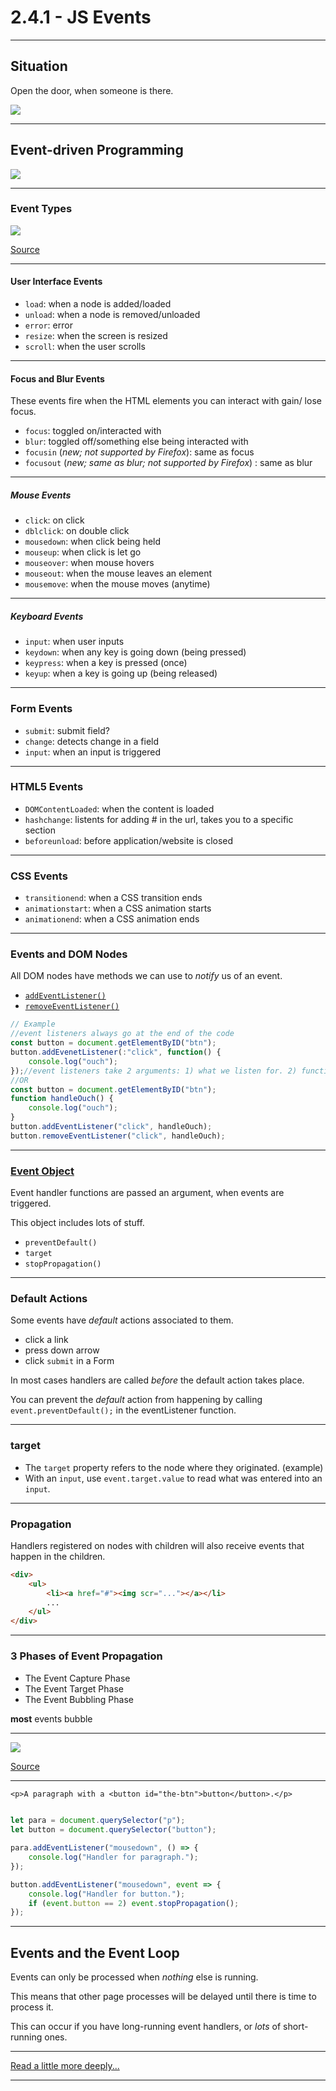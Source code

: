 # 2.4.1 - JS Events

---

## Situation

Open the door, when someone is there.

<img src='./assets/door.gif' />

---

## Event-driven Programming

<img src='./assets/fig1_event.png' />

---

### Event Types

<img src='./assets/event_types.jpg' />

[Source](https://data-flair.training/blogs/javascript-event-types/)

---

#### User Interface Events

- `load`: when a node is added/loaded
- `unload`: when a node is removed/unloaded
- `error`: error
- `resize`: when the screen is resized
- `scroll`: when the user scrolls

---

#### Focus and Blur Events

These events fire when the HTML elements you can interact with gain/ lose focus.

- `focus`: toggled on/interacted with
- `blur`: toggled off/something else being interacted with
- `focusin` (_new; not supported by Firefox_): same as focus
- `focusout` (_new; same as blur; not supported by Firefox_) : same as blur

---

##### Mouse Events

- `click`: on click
- `dblclick`: on double click
- `mousedown`: when click being held
- `mouseup`: when click is let go
- `mouseover`: when mouse hovers
- `mouseout`: when the mouse leaves an element 
- `mousemove`: when the mouse moves (anytime)

---

##### Keyboard Events

- `input`: when user inputs
- `keydown`: when any key is going down (being pressed)
- `keypress`: when a key is pressed (once)
- `keyup`: when a key is going up (being released)

---

### Form Events

- `submit`: submit field?
- `change`: detects change in a field
- `input`: when an input is triggered

---

### HTML5 Events

- `DOMContentLoaded`: when the content is loaded
- `hashchange`: listents for adding # in the url, takes you to a specific section
- `beforeunload`: before application/website is closed

---

### CSS Events

- `transitionend`: when a CSS transition ends
- `animationstart`: when a CSS animation starts
- `animationend`: when a CSS animation ends

---

### Events and DOM Nodes

All DOM nodes have methods we can use to _notify_ us of an event.

- [`addEventListener()`](https://developer.mozilla.org/en-US/docs/Web/API/EventTarget/addEventListener)
- [`removeEventListener()`](https://developer.mozilla.org/en-US/docs/Web/API/EventTarget/removeEventListener)

```js
// Example
//event listeners always go at the end of the code
const button = document.getElementByID("btn");
button.addEvenetListener(:"click", function() {
    console.log("ouch");
});//event listeners take 2 arguments: 1) what we listen for. 2) function
//OR
const button = document.getElementByID("btn");
function handleOuch() {
    console.log("ouch");
}
button.addEventListener("click", handleOuch);
button.removeEventListener("click", handleOuch);
```

---

### [Event Object](https://www.w3schools.com/jsref/obj_event.asp)

Event handler functions are passed an argument, when events are triggered.

This object includes lots of stuff.

- `preventDefault()`
- `target`
- `stopPropagation()`

---
    
### Default Actions

Some events have _default_ actions associated to them.

- click a link
- press down arrow
- click `submit` in a Form

In most cases handlers are called _before_ the default action takes place.

You can prevent the _default_ action from happening by calling `event.preventDefault();` in the eventListener function.

---
    
### target

- The  `target` property refers to the node where they originated. (example)
- With an `input`, use `event.target.value` to read what was entered into an `input`.

---

### Propagation

Handlers registered on nodes with children will also receive events that happen in the children.

```html
<div>
    <ul>
        <li><a href="#"><img scr="..."></a></li>
        ...
    </ul>
</div>
```

---

### 3 Phases of Event Propagation

- The Event Capture Phase
- The Event Target Phase
- The Event Bubbling Phase

**most** events bubble

---

<img src='./assets/propagation_bubbling.png' />

[Source](https://www.sitepoint.com/event-bubbling-javascript/)

---

`<p>A paragraph with a <button id="the-btn">button</button>.</p>`

```js
    
let para = document.querySelector("p");
let button = document.querySelector("button");

para.addEventListener("mousedown", () => {
    console.log("Handler for paragraph.");
});

button.addEventListener("mousedown", event => {
    console.log("Handler for button.");
    if (event.button == 2) event.stopPropagation();
});
```
---

## Events and the Event Loop

Events can only be processed when _nothing_ else is running.

This means that other page processes will be delayed until there is time to process it.

This can occur if you have long-running event handlers, or _lots_ of short-running ones.

---

[Read a little more deeply...](https://eloquentjavascript.net/15_event.html)

---
